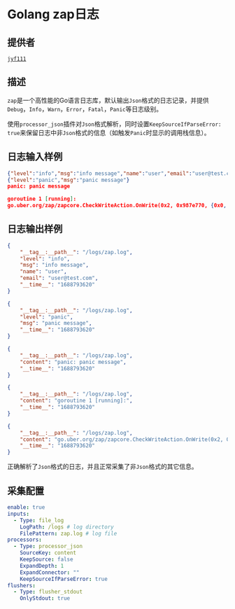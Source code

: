 # Golang zap日志

## 提供者

[`jyf111`](https://github.com/jyf111)

## 描述

`zap`是一个高性能的Go语言日志库，默认输出`Json`格式的日志记录，并提供`Debug`，`Info`，`Warn`，`Error`，`Fatal`，`Panic`等日志级别。

使用`processor_json`插件对`Json`格式解析，同时设置`KeepSourceIfParseError: true`来保留日志中非`Json`格式的信息（如触发`Panic`时显示的调用栈信息）。

## 日志输入样例

```json
{"level":"info","msg":"info message","name":"user","email":"user@test.com"}
{"level":"panic","msg":"panic message"}
panic: panic message

goroutine 1 [running]:
go.uber.org/zap/zapcore.CheckWriteAction.OnWrite(0x2, 0x987e770, {0x0, 0x0, 0x0})
```

## 日志输出样例

```json
{
    "__tag__:__path__": "/logs/zap.log",
    "level": "info",
    "msg": "info message",
    "name": "user",
    "email": "user@test.com",
    "__time__": "1688793620"
}

{
    "__tag__:__path__": "/logs/zap.log",
    "level": "panic",
    "msg": "panic message",
    "__time__": "1688793620"
}

{
    "__tag__:__path__": "/logs/zap.log",
    "content": "panic: panic message",
    "__time__": "1688793620"
}

{
    "__tag__:__path__": "/logs/zap.log",
    "content": "goroutine 1 [running]:",
    "__time__": "1688793620"
}

{
    "__tag__:__path__": "/logs/zap.log",
    "content": "go.uber.org/zap/zapcore.CheckWriteAction.OnWrite(0x2, 0x987e770, {0x0, 0x0, 0x0})",
    "__time__": "1688793620"
}
```

正确解析了`Json`格式的日志，并且正常采集了非`Json`格式的其它信息。

## 采集配置

```yaml
enable: true
inputs:
  - Type: file_log
    LogPath: /logs # log directory
    FilePattern: zap.log # log file
processors:
  - Type: processor_json
    SourceKey: content
    KeepSource: false
    ExpandDepth: 1
    ExpandConnector: ""
    KeepSourceIfParseError: true
flushers:
  - Type: flusher_stdout
    OnlyStdout: true
```

